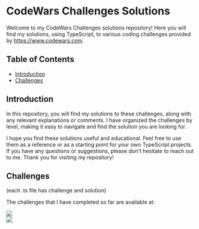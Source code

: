 # CodeWars Challenges Solutions

Welcome to my CodeWars Challenges solutions repository! Here you will find my solutions, using TypeScript, to various coding challenges provided by https://www.codewars.com.

## Table of Contents

- [Introduction](#introduction)
- [Challenges](#challenges)

## Introduction

In this repository, you will find my solutions to these challenges, along with any relevant explanations or comments. I have organized the challenges by level, making it easy to navigate and find the solution you are looking for.

I hope you find these solutions useful and educational. Feel free to use them as a reference or as a starting point for your own TypeScript projects. If you have any questions or suggestions, please don't hesitate to reach out to me. Thank you for visiting my repository!

## Challenges

(each .ts file has challenge and solution)

The challenges that I have completed so far are available at:

<!-- 8kyu -->

<img src="https://img.shields.io/badge/SOLUTIONS-8kyu-fff" /><br>
<a href="https://github.com/pdolecki/code-wars/blob/main/8kyu/playing-with-cubes-2.ts" target="_blank">
<img src="https://img.shields.io/badge/Playing with cubes II-fff" />
</a>
